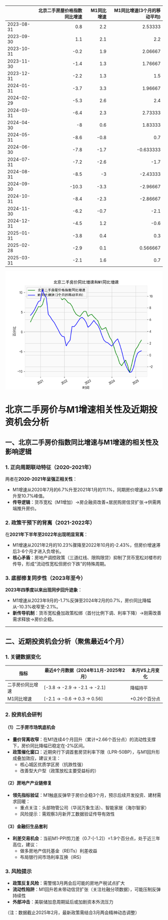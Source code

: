 |            |   北京二手房屋价格指数同比增速 |   M1同比增速 |   M1同比增速(3个月的移动平均) |
|:-----------|-------------------------------:|-------------:|------------------------------:|
| 2023-08-31 |                            0.8 |          2.2 |                      2.53333  |
| 2023-09-30 |                            1.1 |          2.1 |                      2.2      |
| 2023-10-31 |                           -0.2 |          1.9 |                      2.06667  |
| 2023-11-30 |                           -1.4 |          1.3 |                      1.76667  |
| 2023-12-31 |                           -2.2 |          1.3 |                      1.5      |
| 2024-01-31 |                           -3.7 |          3.3 |                      1.96667  |
| 2024-02-29 |                           -5.3 |          2.6 |                      2.4      |
| 2024-03-31 |                           -6.4 |          2.3 |                      2.73333  |
| 2024-04-30 |                           -8   |          0.6 |                      1.83333  |
| 2024-05-31 |                           -8.6 |         -0.8 |                      0.7      |
| 2024-06-30 |                           -7.8 |         -1.7 |                     -0.633333 |
| 2024-07-31 |                           -7.2 |         -2.6 |                     -1.7      |
| 2024-08-31 |                           -8.5 |         -3   |                     -2.43333  |
| 2024-09-30 |                          -10.3 |         -3.3 |                     -2.96667  |
| 2024-10-31 |                           -8.4 |         -2.3 |                     -2.86667  |
| 2024-11-30 |                           -6.2 |         -0.7 |                     -2.1      |
| 2024-12-31 |                           -4.5 |          1.2 |                     -0.6      |
| 2025-01-31 |                           -3.8 |          0.4 |                      0.3      |
| 2025-02-28 |                           -2.9 |          0.1 |                      0.566667 |
| 2025-03-31 |                           -2.1 |          1.6 |                      0.7      |

![图](home_price.png)



# 北京二手房价与M1增速相关性及近期投资机会分析

## 一、北京二手房价指数同比增速与M1增速的相关性及影响逻辑

### 1. 正向周期联动特征（2020-2021年）
两者在**2020-2021年呈强正相关性**：
- M1增速从2020年7月的6.7%升至2021年1月的11.1%，同期房价增速从2.5%攀升至10.7%峰值。
- **传导逻辑**：货币宽松（M1增加）→房企融资改善+居民购房信贷扩张→供需两端推升房价。

### 2. 政策干预下的背离（2021-2022年）
在**2021年下半年至2022年出现明显背离**：
- M1增速从2021年2月的10.23%骤降至2022年10月的-2.43%，但房价增速滞后3-6个月才进入负增长。
- **核心矛盾**：房地产调控政策（三道红线、限购限贷）抑制了货币宽松对楼市的传导，形成“流动性宽松但房价下跌”的特殊周期。

### 3. 底部修复同步性（2023年至今）
**2023年四季度以来出现同步回升迹象**：
- M1增速从2023年9月的-1.7%反弹至2024年2月的0.7%，房价同比降幅从-10.3%收窄至-2.1%。
- **新传导机制**：货币宽松叠加政策松绑（首付比例下调、利率下降）→刚需改善需求释放→房价企稳。

---

## 二、近期投资机会分析（聚焦最近4个月）

### 1. 关键数据变化
| 指标             | 最近4个月数据（2024年11月-2025年2月） | 本月VS上月变化 |
|------------------|--------------------------------------|----------------|
| 二手房价同比增速 | [-3.8 → -2.9 → -2.1 → -2.1]         | 降幅持平       |
| M1同比增速       | [-2.1 → -0.6 → 0.3 → 0.56]          | +0.26个百分点  |

### 2. 投资机会研判
#### （1）**二手房市场筑底机会**
- **量价背离收窄**：在M1连续4个月回升（累计+2.66个百分点）的流动性支撑下，房价同比降幅已稳定在-2%区间。
- **政策催化窗口**：近期央行下调首套房贷利率下限（LPR-50BP），与M1回升形成叠加效应，建议关注：
  - 核心城区优质学区房（抗跌性强）
  - 改善型大户型（政策放松主要受益标的）

#### （2）**房地产产业链修复**
- **领先指标验证**：M1触底反弹早于房价企稳3个月，预示后续开发投资、建材需求回暖：
  - 重点关注：头部物管公司（华润万象生活）、智能家居（海尔智家）
  - 风险提示：需观察3月新开工数据验证传导有效性

#### （3）**金融衍生品套利**
- **利差交易机会**：当前M1-PPI剪刀差（0.7-[-1.2]）=1.9个百分点，处于近三年高位，建议：
  - 做多房地产信托基金（REITs）利差收益
  - 布局银行间市场利率互换（IRS）

### 3. 风险提示
- **政策反复风险**：需警惕3月两会后可能的房地产税试点扩大
- **流动性陷阱**：M1回升若未带动信贷扩张（关注社融分项数据），可能压制反弹持续性
- **外部冲击**：美联储加息周期延后或加剧资本外流压力

（注：数据截止2025年2月，最新政策需结合3月两会精神动态调整）